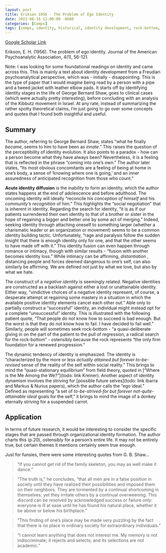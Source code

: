 ```yaml
---
layout: post
title: Erikson 1956 - The Problem of Ego Identity
date: 2022-06-16 12:00:00 -0600
categories: [Comps]
tags: [comps, identity, historical, identity development, rock-bottom, comps]
---
```

[Google Scholar Link](https://scholar.google.com/scholar?hl=en&as_sdt=0%2C45&q=erikson+problem+of+ego+identity&btnG=&oq=erikson+problem+of+)

Erikson, E. H. (1956). The problem of ego identity. Journal of the American Psychoanalytic Association, 4(1), 56-121.

Note: I was looking for some foundational readings on identity and came across this.  This is mainly a text about identity development from a Freudian psychoanalytical perspective, which was - initially - disappointing.  This is the type of paper that I would imagine being read by a person with a pipe and a tweed jacket with leather elbow pads.  It starts off by identifying identity stages in the life of George Bernard Shaw, goes to clinical cases (which were actually pretty interesting), before concluding with an analysis of the Kibbutz movement in Israel.  At any rate, instead of summarizing the rather spotty theoretical claims, I’m just going to go over some concepts and quotes that I found both insightful and useful.

## Summary
The author, referring to George Bernard Shaw, states “what he finally _became_, seems to him to have been as _innate_.”  This raises the question of the perceptibility of identity evolution.  It also points to a paradox - how can a person become what they have always been?  Nevertheless, it is a feeling that is reflected in the phrase “coming into one’s own.”  The author later states, “Its most obvious concomitants are a feeling of being at home in one’s body, a sense of ‘knowing where one is going,’ and an inner assuredness of anticipated recognition from those who count.”

**Acute identity diffusion** is the inability to form an identity, which the author states happens at the end of adolescence and before adulthood.  The oncoming identity will ideally “reconcile his _conception of himself_ and his _community’s recognition_ of him.”  This highlights the “social negotiation” that is inherent in identity.  Regarding the search for identity, “it is as if our patients surrendered their own identity to that of a brother or sister in the hope of regaining a bigger and better one by some act of merging.”  Indeed, seeking identity through attaching oneself to something larger (whether a charismatic leader or an organization or movement) seems to be a common identity building tactic.  Unfortunately, “rage and paralysis follow the sudden insight that there is enough identity only for one, and that the other seems to have made off with it.”  This identity fusion can even happen through romance or intimacy, though with similar results - “fusion with another becomes identity loss.”  While intimacy can be affirming, _distantiation_ , distancing people and forces deemed dangerous to one’s self, can also similarly be affirming.  We are defined not just by what we love, but also by what we hate.

The construct of a _negative identity_ is seemingly related.  Negative identities are constructed as a backlash against either a lost or unattainable identity.  Either way, ”vindictive choices of a negative identity represent, of course, a desperate attempt at regaining some mastery in a situation in which the available positive identity elements cancel each other out.”  Able only to partially construct a “successful” identity, an individual might instead opt for a complete “unsuccessful” identity.  This is illustrated with the following patient quote, “That people do not know how to succeed is bad enough. But the worst is that they do not know how to fail. I have decided to fail well.”  Similarly, people will sometimes seek rock-bottom - “a quasi-deliberate giving in on the part of the patient to the pull of regression, a radical search for the rock-bottom” - ostensibly because the rock represents “the only firm foundation for a renewed progression.”

The dynamic tendency of identity is emphasized.  The identity is “characterized by the
more or less _actually attained but forever to-be-revised_ sense of the reality of the self within social reality.”  This brings to mind the “quasi-stationary equilibrium” from field theory, quoted in [“Where is the Me Among the We?”](todo: link Kreiner).  Another aspect of identity dynamism involves the striving for [possible future selves](todo: link Ibarra and Markus & Nurius papers), which the author calls the “ego ideal.”  Defined as representing “a set of _to-be-strived-for but forever not-quite-attainable ideal_ goals for the self,” it brings to mind the image of a donkey eternally striving for a suspended carrot.

## Application
In terms of future research, it would be interesting to consider the specific stages that are passed through organizational identity formation.  The author charts this (p.20), ostensibly for a person’s entire life.  It may not be entirely true, but certain themes it mentions certainly seem true enough.

Just for funsies, there were some interesting quotes from G. B. Shaw…
>“If you cannot get rid of the family skeleton, you may as well make it dance.”

>“The truth is,” he concludes, “that all men are in a false position in society until they have realized their possibilities and imposed them on their neighbors. They are tormented by a continual shortcoming in themselves; yet they irritate others by a continual overweening. This discord can be resolved by acknowledged success or failure only: everyone is ill at ease until he has found his natural place, whether it be above or below his birthplace.”

>”This finding of one’s place may be made very puzzling by the fact that there is no place in ordinary society for extraordinary individuals.”

>“I cannot learn anything that does not interest me. My memory is not indiscriminate; it rejects and selects; and its selections are not academic.”
